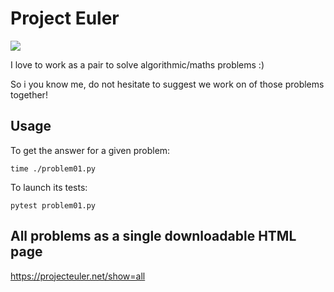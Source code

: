 # Project Euler

[![](https://projecteuler.net/profile/Lucas-C.png)](https://projecteuler.net)

I love to work as a pair to solve algorithmic/maths problems :)

So i you know me, do not hesitate to suggest we work on of those problems together!

## Usage

To get the answer for a given problem:

    time ./problem01.py

To launch its tests:

    pytest problem01.py

## All problems as a single downloadable HTML page

<https://projecteuler.net/show=all>
